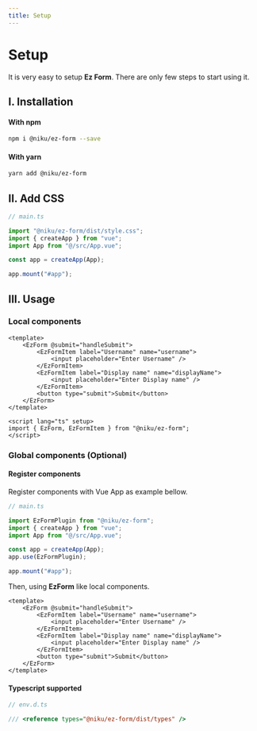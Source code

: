 ```yaml
---
title: Setup
---
```


# Setup

It is very easy to setup **Ez Form**. There are only few steps to start using it.

## I. Installation

#### With npm

```sh
npm i @niku/ez-form --save
```

#### With yarn

```sh
yarn add @niku/ez-form
```

## II. Add CSS

```ts
// main.ts

import "@niku/ez-form/dist/style.css";
import { createApp } from "vue";
import App from "@/src/App.vue";

const app = createApp(App);

app.mount("#app");
```

## III. Usage

### Local components

```vue
<template>
	<EzForm @submit="handleSubmit">
		<EzFormItem label="Username" name="username">
			<input placeholder="Enter Username" />
		</EzFormItem>
		<EzFormItem label="Display name" name="displayName">
			<input placeholder="Enter Display name" />
		</EzFormItem>
		<button type="submit">Submit</button>
	</EzForm>
</template>

<script lang="ts" setup>
import { EzForm, EzFormItem } from "@niku/ez-form";
</script>
```

### Global components (Optional)

#### Register components

Register components with Vue App as example bellow.

```ts
// main.ts

import EzFormPlugin from "@niku/ez-form";
import { createApp } from "vue";
import App from "@/src/App.vue";

const app = createApp(App);
app.use(EzFormPlugin);

app.mount("#app");
```

Then, using **EzForm** like local components.

```vue
<template>
	<EzForm @submit="handleSubmit">
		<EzFormItem label="Username" name="username">
			<input placeholder="Enter Username" />
		</EzFormItem>
		<EzFormItem label="Display name" name="displayName">
			<input placeholder="Enter Display name" />
		</EzFormItem>
		<button type="submit">Submit</button>
	</EzForm>
</template>
```

#### Typescript supported

```ts
// env.d.ts

/// <reference types="@niku/ez-form/dist/types" />
```
